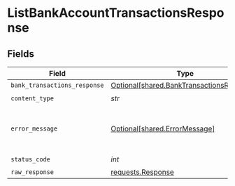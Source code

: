 # ListBankAccountTransactionsResponse


## Fields

| Field                                                                                        | Type                                                                                         | Required                                                                                     | Description                                                                                  |
| -------------------------------------------------------------------------------------------- | -------------------------------------------------------------------------------------------- | -------------------------------------------------------------------------------------------- | -------------------------------------------------------------------------------------------- |
| `bank_transactions_response`                                                                 | [Optional[shared.BankTransactionsResponse]](../../models/shared/banktransactionsresponse.md) | :heavy_minus_sign:                                                                           | Success                                                                                      |
| `content_type`                                                                               | *str*                                                                                        | :heavy_check_mark:                                                                           | N/A                                                                                          |
| `error_message`                                                                              | [Optional[shared.ErrorMessage]](../../models/shared/errormessage.md)                         | :heavy_minus_sign:                                                                           | Your `query` parameter was not correctly formed                                              |
| `status_code`                                                                                | *int*                                                                                        | :heavy_check_mark:                                                                           | N/A                                                                                          |
| `raw_response`                                                                               | [requests.Response](https://requests.readthedocs.io/en/latest/api/#requests.Response)        | :heavy_minus_sign:                                                                           | N/A                                                                                          |